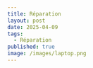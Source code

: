 ```yaml
---
title: Réparation
layout: post
date: 2025-04-09
tags:
  - Réparation
published: true
image: /images/laptop.png
---
```

